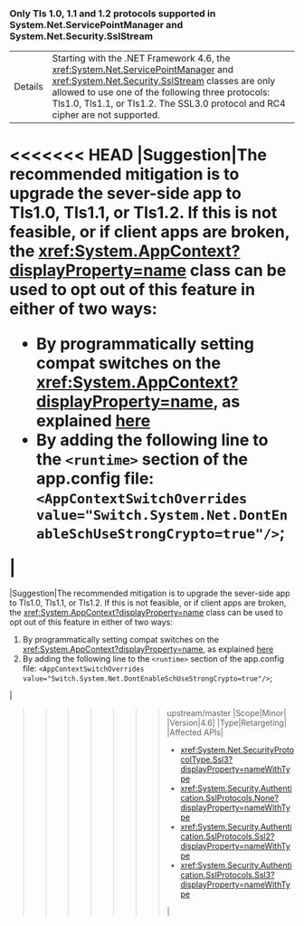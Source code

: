 ### Only Tls 1.0, 1.1 and 1.2 protocols supported in System.Net.ServicePointManager and System.Net.Security.SslStream

|   |   |
|---|---|
|Details|Starting with the .NET Framework 4.6, the <xref:System.Net.ServicePointManager> and <xref:System.Net.Security.SslStream> classes are only allowed to use one of the following three protocols: Tls1.0, Tls1.1, or Tls1.2. The SSL3.0 protocol and RC4 cipher are not supported.|
<<<<<<< HEAD
|Suggestion|The recommended mitigation is to upgrade the sever-side app to Tls1.0, Tls1.1, or Tls1.2. If this is not feasible, or if client apps are broken, the <xref:System.AppContext?displayProperty=name> class can be used to opt out of this feature in either of two ways:<ul><li>By programmatically setting compat switches on the <xref:System.AppContext?displayProperty=name>, as explained [here](http://blogs.msdn.com/b/dotnet/archive/2015/04/29/net-announcements-at-build-2015.aspx#dotnet46)</li><li>By adding the following line to the <code>&lt;runtime&gt;</code> section of the app.config file: <code>&lt;AppContextSwitchOverrides value=&quot;Switch.System.Net.DontEnableSchUseStrongCrypto=true&quot;/&gt;</code>;</li></ul>|
=======
|Suggestion|The recommended mitigation is to upgrade the sever-side app to Tls1.0, Tls1.1, or Tls1.2. If this is not feasible, or if client apps are broken, the <xref:System.AppContext?displayProperty=name> class can be used to opt out of this feature in either of two ways:<ol><li>By programmatically setting compat switches on the <xref:System.AppContext?displayProperty=name>, as explained [here](http://blogs.msdn.com/b/dotnet/archive/2015/04/29/net-announcements-at-build-2015.aspx#dotnet46)</li><li>By adding the following line to the <code>&lt;runtime&gt;</code> section of the app.config file: <code>&lt;AppContextSwitchOverrides value=&quot;Switch.System.Net.DontEnableSchUseStrongCrypto=true&quot;/&gt;</code>;</li></ol>|
>>>>>>> upstream/master
|Scope|Minor|
|Version|4.6|
|Type|Retargeting|
|Affected APIs|<ul><li><xref:System.Net.SecurityProtocolType.Ssl3?displayProperty=nameWithType></li><li><xref:System.Security.Authentication.SslProtocols.None?displayProperty=nameWithType></li><li><xref:System.Security.Authentication.SslProtocols.Ssl2?displayProperty=nameWithType></li><li><xref:System.Security.Authentication.SslProtocols.Ssl3?displayProperty=nameWithType></li></ul>|

